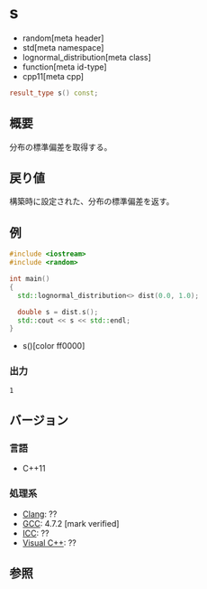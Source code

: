 # s
* random[meta header]
* std[meta namespace]
* lognormal_distribution[meta class]
* function[meta id-type]
* cpp11[meta cpp]

```cpp
result_type s() const;
```

## 概要
分布の標準偏差を取得する。


## 戻り値
構築時に設定された、分布の標準偏差を返す。


## 例
```cpp example
#include <iostream>
#include <random>

int main()
{
  std::lognormal_distribution<> dist(0.0, 1.0);

  double s = dist.s();
  std::cout << s << std::endl;
}
```
* s()[color ff0000]

### 出力
```
1
```

## バージョン
### 言語
- C++11

### 処理系
- [Clang](/implementation.md#clang): ??
- [GCC](/implementation.md#gcc): 4.7.2 [mark verified]
- [ICC](/implementation.md#icc): ??
- [Visual C++](/implementation.md#visual_cpp): ??


## 参照


